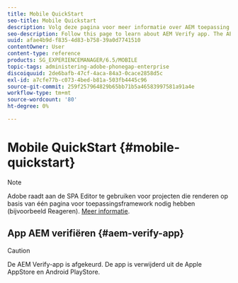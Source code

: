 ```yaml
---
title: Mobile QuickStart
seo-title: Mobile Quickstart
description: Volg deze pagina voor meer informatie over AEM toepassing verifiëren. De app AEM Verifiëren is een snelle en eenvoudige manier om uw AEM mobiele toepassingen op elk iOS- of Android-mobiel apparaat uit te voeren.
seo-description: Follow this page to learn about AEM Verify app. The AEM Verify app is a quick and an easy way to run your AEM mobile applications on any iOS or Android mobile device.
uuid: afae4b9d-f835-4d83-b758-39a0d7741510
contentOwner: User
content-type: reference
products: SG_EXPERIENCEMANAGER/6.5/MOBILE
topic-tags: administering-adobe-phonegap-enterprise
discoiquuid: 2de6bafb-47cf-4aca-84a3-0cace2858d5c
exl-id: a7cfe77b-c073-4bed-b81a-503fb4445c96
source-git-commit: 259f257964829b65bb71b5a46583997581a91a4e
workflow-type: tm+mt
source-wordcount: '80'
ht-degree: 0%

---
```


# Mobile QuickStart {#mobile-quickstart}

>[!NOTE]
>
>Adobe raadt aan de SPA Editor te gebruiken voor projecten die renderen op basis van één pagina voor toepassingsframework nodig hebben (bijvoorbeeld Reageren). [Meer informatie](/help/sites-developing/spa-overview.md).

## App AEM verifiëren {#aem-verify-app}

>[!CAUTION]
>
>De AEM Verify-app is afgekeurd. De app is verwijderd uit de Apple AppStore en Android PlayStore.
